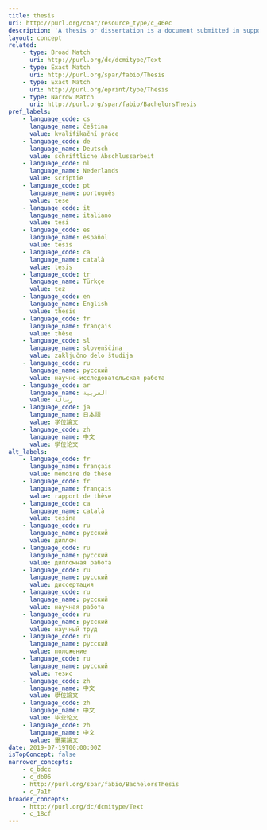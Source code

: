 ```yaml
---
title: thesis
uri: http://purl.org/coar/resource_type/c_46ec
description: 'A thesis or dissertation is a document submitted in support of candidature for an academic degree or professional qualification presenting the author''s research and findings. [Source: https://en.wikipedia.org/wiki/Thesis ]'
layout: concept
related:
    - type: Broad Match
      uri: http://purl.org/dc/dcmitype/Text
    - type: Exact Match
      uri: http://purl.org/spar/fabio/Thesis
    - type: Exact Match
      uri: http://purl.org/eprint/type/Thesis
    - type: Narrow Match
      uri: http://purl.org/spar/fabio/BachelorsThesis
pref_labels:
    - language_code: cs
      language_name: čeština
      value: kvalifikační práce
    - language_code: de
      language_name: Deutsch
      value: schriftliche Abschlussarbeit
    - language_code: nl
      language_name: Nederlands
      value: scriptie
    - language_code: pt
      language_name: português
      value: tese
    - language_code: it
      language_name: italiano
      value: tesi
    - language_code: es
      language_name: español
      value: tesis
    - language_code: ca
      language_name: català
      value: tesis
    - language_code: tr
      language_name: Türkçe
      value: tez
    - language_code: en
      language_name: English
      value: thesis
    - language_code: fr
      language_name: français
      value: thèse
    - language_code: sl
      language_name: slovenščina
      value: zaključno delo študija
    - language_code: ru
      language_name: русский
      value: научно-исследовательская работа
    - language_code: ar
      language_name: العربية
      value: رسالة
    - language_code: ja
      language_name: 日本語
      value: 学位論文
    - language_code: zh
      language_name: 中文
      value: 学位论文
alt_labels:
    - language_code: fr
      language_name: français
      value: mémoire de thèse
    - language_code: fr
      language_name: français
      value: rapport de thèse
    - language_code: ca
      language_name: català
      value: tesina
    - language_code: ru
      language_name: русский
      value: диплом
    - language_code: ru
      language_name: русский
      value: дипломная работа
    - language_code: ru
      language_name: русский
      value: диссертация
    - language_code: ru
      language_name: русский
      value: научная работа
    - language_code: ru
      language_name: русский
      value: научный труд
    - language_code: ru
      language_name: русский
      value: положение
    - language_code: ru
      language_name: русский
      value: тезис
    - language_code: zh
      language_name: 中文
      value: 學位論文
    - language_code: zh
      language_name: 中文
      value: 毕业论文
    - language_code: zh
      language_name: 中文
      value: 畢業論文
date: 2019-07-19T00:00:00Z
isTopConcept: false
narrower_concepts:
    - c_bdcc
    - c_db06
    - http://purl.org/spar/fabio/BachelorsThesis
    - c_7a1f
broader_concepts:
    - http://purl.org/dc/dcmitype/Text
    - c_18cf
---
```



